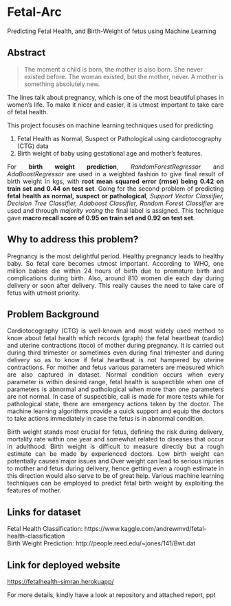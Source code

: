# Fetal-Arc
Predicting Fetal Health, and Birth-Weight of fetus using Machine Learning

## Abstract
> The moment a child is born, the mother is also born. She never existed before. The woman existed, but the mother, never. A mother is something absolutely new.

<p align="justify">The lines talk about pregnancy, which is one of the most beautiful phases in women’s life. To make it nicer and easier, it is utmost important to take care of fetal health. </p>

This project focuses on machine learning techniques used for predicting 
1. Fetal Health as Normal, Suspect or Pathological using cardiotocography (CTG) data 
2. Birth weight of baby using gestational age and mother’s features. 
<p align="justify">For <strong>birth weight prediction</strong>, <i>RandomForestRegressor</i> and <i>AdaBoostRegressor</i> are used in a weighted fashion to give final result of birth weight in kgs, 
with <strong>root mean squared error (rmse) being 0.42 on train set and 0.44 on test set</strong>. Going for the second problem of predicting <strong>fetal health as normal, suspect or pathological</strong>, 
<i>Support Vector Classifier, Decision Tree Classifier, Adaboost Classifier, Random Forest Classifier</i> are used and through <i>majority voting</i> the final label is assigned. 
This technique gave <strong>macro recall score of 0.95 on train set and 0.92 on test set</strong>.</p>

## Why to address this problem?
<p align="justify"> Pregnancy is the most delightful period. Healthy
pregnancy leads to healthy baby. So fetal care
becomes utmost important. According to WHO,
one million babies die within 24 hours of birth
due to premature birth and complications during
birth. Also, around 810 women die each day during
delivery or soon after delivery. This really causes
the need to take care of fetus with utmost priority.</p>

## Problem Background
<p align="justify">
Cardiotocography (CTG) is well-known and
most widely used method to know about fetal
health which records (graph) the fetal heartbeat
(cardio) and uterine contractions (toco) of mother
during pregnancy. It is carried out during third
trimester or sometimes even during final trimester
and during delivery so as to know if fetal heartbeat is not hampered by uterine contractions. For
mother and fetus various parameters are measured which are also captured in dataset. Normal condition occurs
when every parameter is within desired range, fetal health is suspectible when one of parameters is
abnormal and pathological when more than one parameters are not normal. In case of suspectible, call
is made for more tests while for pathological state,
there are emergency actions taken by the doctor.
The machine learning algorithms provide a quick
support and equip the doctors to take actions immediately in case the fetus is in abnormal condition.</p>
<p align="justify">
Birth weight stands most crucial for fetus, defining the risk during delivery, mortality rate within
one year and somewhat related to diseases that
occur in adulthood. Birth weight is difficult to
measure directly but a rough estimate can be made
by experienced doctors. Low birth weight can potentially causes major issues and Over weight can
lead to serious injuries to mother and fetus during
delivery, hence getting even a rough estimate in
this direction would also serve to be of great help.
Various machine learning techniques can be employed to predict fetal birth weight by exploiting
the features of mother.
</p>

## Links for dataset
<div>Fetal Health Classification: https://www.kaggle.com/andrewmvd/fetal-health-classification</div>
<div>Birth Weight Prediction: http://people.reed.edu/~jones/141/Bwt.dat</div>

## Link for deployed website
https://fetalhealth-simran.herokuapp/

For more details, kindly have a look at repository and attached report, ppt
